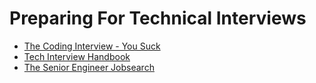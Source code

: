 
# Preparing For Technical Interviews

- [The Coding Interview - You Suck](https://docs.google.com/document/u/1/d/1eKirumpmwDWTtKCJKn2HuoQ2NavEfR41whmTyaQcio4/mobilebasic#id.f8o2mc9iua97)
- [Tech Interview Handbook](https://techinterviewhandbook.org/)
- [The Senior Engineer Jobsearch](https://www.jobsearch.dev/#community)
